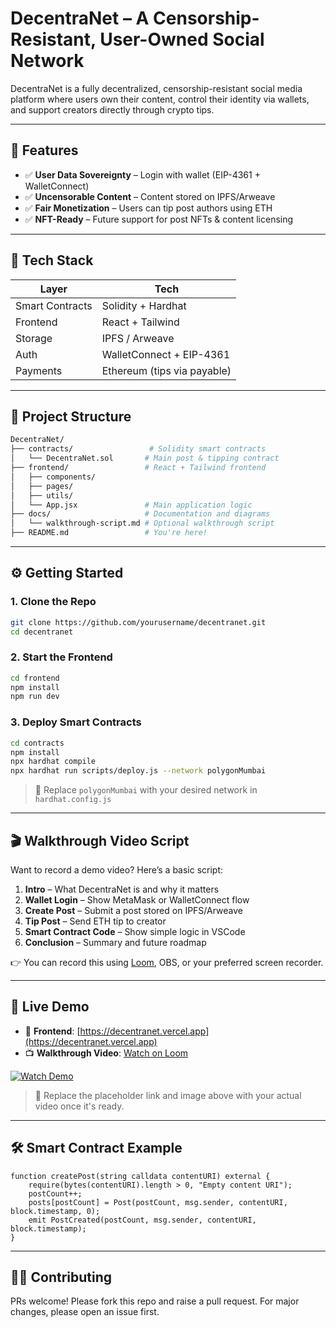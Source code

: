 # DecentraNet – A Censorship-Resistant, User-Owned Social Network

DecentraNet is a fully decentralized, censorship-resistant social media platform where users own their content, control their identity via wallets, and support creators directly through crypto tips.

---

## 🚀 Features

- ✅ **User Data Sovereignty** – Login with wallet (EIP-4361 + WalletConnect)
- ✅ **Uncensorable Content** – Content stored on IPFS/Arweave
- ✅ **Fair Monetization** – Users can tip post authors using ETH
- ✅ **NFT-Ready** – Future support for post NFTs & content licensing

---

## 🔧 Tech Stack

| Layer         | Tech                                    |
|---------------|------------------------------------------|
| Smart Contracts | Solidity + Hardhat                     |
| Frontend      | React + Tailwind                        |
| Storage       | IPFS / Arweave                          |
| Auth          | WalletConnect + EIP-4361                |
| Payments      | Ethereum (tips via payable)             |

---

## 📁 Project Structure

```sh
DecentraNet/
├── contracts/                 # Solidity smart contracts
│   └── DecentraNet.sol       # Main post & tipping contract
├── frontend/                 # React + Tailwind frontend
│   ├── components/
│   ├── pages/
│   ├── utils/
│   └── App.jsx               # Main application logic
├── docs/                     # Documentation and diagrams
│   └── walkthrough-script.md # Optional walkthrough script
├── README.md                 # You're here!
```

---

## ⚙️ Getting Started

### 1. Clone the Repo
```bash
git clone https://github.com/yourusername/decentranet.git
cd decentranet
```

### 2. Start the Frontend
```bash
cd frontend
npm install
npm run dev
```

### 3. Deploy Smart Contracts
```bash
cd contracts
npm install
npx hardhat compile
npx hardhat run scripts/deploy.js --network polygonMumbai
```

> 📌 Replace `polygonMumbai` with your desired network in `hardhat.config.js`

---

## 🎬 Walkthrough Video Script

Want to record a demo video? Here’s a basic script:

1. **Intro** – What DecentraNet is and why it matters
2. **Wallet Login** – Show MetaMask or WalletConnect flow
3. **Create Post** – Submit a post stored on IPFS/Arweave
4. **Tip Post** – Send ETH tip to creator
5. **Smart Contract Code** – Show simple logic in VSCode
6. **Conclusion** – Summary and future roadmap

👉 You can record this using [Loom](https://loom.com), OBS, or your preferred screen recorder.

---

## 🎥 Live Demo

- 🔗 **Frontend**: [https://decentranet.vercel.app](https://decentranet.vercel.app)
- 📺 **Walkthrough Video**: [Watch on Loom](https://loom.com/share/your-video-link)

[![Watch Demo](https://placehold.co/800x450?text=DecentraNet+Demo+Video&font=roboto&size=36)](https://loom.com/share/your-video-link)

> 🔧 Replace the placeholder link and image above with your actual video once it's ready.

---

## 🛠 Smart Contract Example
```solidity
function createPost(string calldata contentURI) external {
    require(bytes(contentURI).length > 0, "Empty content URI");
    postCount++;
    posts[postCount] = Post(postCount, msg.sender, contentURI, block.timestamp, 0);
    emit PostCreated(postCount, msg.sender, contentURI, block.timestamp);
}
```

---

## 🧑‍💻 Contributing

PRs welcome! Please fork this repo and raise a pull request. For major changes, please open an issue first.
